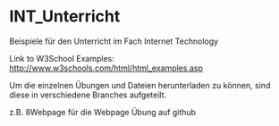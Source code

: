 # INT_Unterricht
Beispiele für den Unterricht im Fach Internet Technology

Link to W3School Examples:  http://www.w3schools.com/html/html_examples.asp


Um die einzelnen Übungen und Dateien herunterladen zu können, sind diese in verschiedene Branches aufgeteilt.

z.B. 8Webpage   für die Webpage Übung auf github
